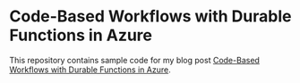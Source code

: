 Code-Based Workflows with Durable Functions in Azure
====================================================

This repository contains sample code for my blog post [Code-Based Workflows with Durable Functions in Azure](https://mikaberglund.com/?p=310).
